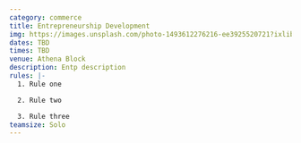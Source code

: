 ```yaml
---
category: commerce
title: Entrepreneurship Development
img: https://images.unsplash.com/photo-1493612276216-ee3925520721?ixlib=rb-4.0.3&ixid=M3wxMjA3fDB8MHxzZWFyY2h8M3x8bWFya2V0aW5nfGVufDB8fDB8fHww&auto=format&fit=crop&w=900&q=60
dates: TBD
times: TBD
venue: Athena Block
description: Entp description
rules: |-
  1. Rule one

  2. Rule two

  3. Rule three
teamsize: Solo
---
```

